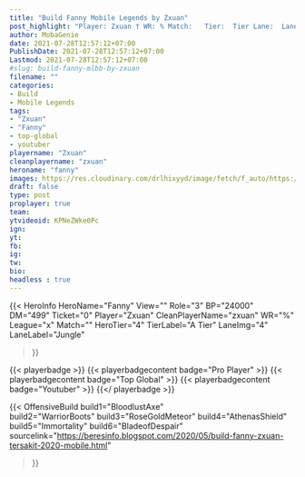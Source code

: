 ```yaml
---
title: "Build Fanny Mobile Legends by Zxuan"
post_highlight: "Player: Zxuan † WR: % Match:   Tier:  Tier Lane:  Lane"
author: MobaGenie
date: 2021-07-28T12:57:12+07:00
PublishDate: 2021-07-28T12:57:12+07:00
Lastmod: 2021-07-28T12:57:12+07:00
#slug: build-fanny-mlbb-by-zxuan
filename: ""
categories: 
- Build 
- Mobile Legends
tags: 
- "Zxuan"
- "Fanny"
- top-global
- youtuber
playername: "Zxuan"
cleanplayername: "zxuan"
heroname: "fanny"
images: https://res.cloudinary.com/drlhixyyd/image/fetch/f_auto/https://cdn2-build.mobagenie.my.id//p/images/banner/full/fanny.jpg
draft: false
type: post
proplayer: true
team: 
ytvideoid: KPNeZWke0Pc
ign: 
yt: 
fb: 
ig: 
tw: 
bio: 
headless : true
---
```


{{< HeroInfo 
HeroName="Fanny" 
View="" 
Role="3" 
BP="24000" 
DM="499" 
Ticket="0" 
Player="Zxuan" 
CleanPlayerName="zxuan" 
WR="%" 
League="x" 
Match="" 
HeroTier="4" 
TierLabel="A Tier"
LaneImg="4" 
LaneLabel="Jungle" 
>}}

{{< playerbadge >}} 
{{< playerbadgecontent badge="Pro Player" >}}
{{< playerbadgecontent badge="Top Global" >}} 
{{< playerbadgecontent badge="Youtuber" >}}
{{</ playerbadge >}}

{{< OffensiveBuild 
build1="BloodlustAxe"  
build2="WarriorBoots" 
build3="RoseGoldMeteor" 
build4="AthenasShield" 
build5="Immortality" 
build6="BladeofDespair" 
sourcelink="https://beresinfo.blogspot.com/2020/05/build-fanny-zxuan-tersakit-2020-mobile.html"  
>}}

